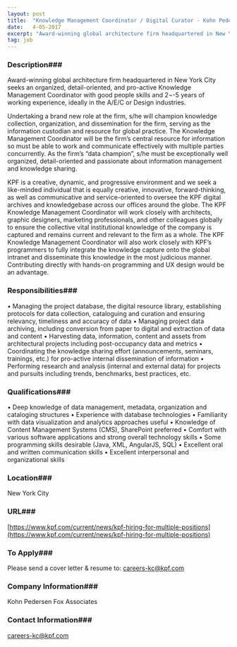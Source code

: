 ```yaml
---
layout: post
title:  "Knowledge Management Coordinator / Digital Curator - Kohn Pedersen Fox Associates "
date:   4-05-2017
excerpt: "Award-winning global architecture firm headquartered in New York City seeks an organized, detail-oriented, and pro-active Knowledge Management Coordinator with good people skills and 2¬-5 years of working experience, ideally in the A/E/C or Design industries. Undertaking a brand new role at the firm, s/he will champion knowledge collection, organization, and..."
tag: job
---
```


### Description###

Award-winning global architecture firm headquartered in New York City seeks an organized, detail-oriented, and pro-active Knowledge Management Coordinator with good people skills and 2¬-5 years of working experience, ideally in the A/E/C or Design industries.

Undertaking a brand new role at the firm, s/he will champion knowledge collection, organization, and dissemination for the firm, serving as the information custodian and resource for global practice. The Knowledge Management Coordinator will be the firm’s central resource for information so must be able to work and communicate effectively with multiple parties concurrently. As the firm’s “data champion”, s/he must be exceptionally well organized, detail-oriented and passionate about information management and knowledge sharing. 

KPF is a creative, dynamic, and progressive environment and we seek a like-minded individual that is equally creative, innovative, forward-thinking, as well as communicative and service-oriented to oversee the KPF digital archives and knowledgebase across our offices around the globe. The KPF Knowledge Management Coordinator will work closely with architects, graphic designers, marketing professionals, and other colleagues globally to ensure the collective vital institutional knowledge of the company is captured and remains current and relevant to the firm as a whole. The KPF Knowledge Management Coordinator will also work closely with KPF’s programmers to fully integrate the knowledge capture onto the global intranet and disseminate this knowledge in the most judicious manner. Contributing directly with hands-on programming and UX design would be an advantage. 


### Responsibilities###

•	Managing the project database, the digital resource library, establishing protocols for data collection, cataloguing and curation and ensuring relevancy, timeliness and accuracy of data
•	Managing project data archiving, including conversion from paper to digital and extraction of data and content
•	Harvesting data, information, content and assets from architectural projects including post-occupancy data and metrics
•	Coordinating the knowledge sharing effort (announcements, seminars, trainings, etc.) for pro-active internal dissemination of information
•	Performing research and analysis (internal and external data) for projects and pursuits including trends, benchmarks, best practices, etc.



### Qualifications###

•	Deep knowledge of data management, metadata, organization and cataloging structures
•	Experience with database technologies
•	Familiarity with data visualization and analytics approaches useful
•	Knowledge of Content Management Systems (CMS), SharePoint preferred
•	Comfort with various software applications and strong overall technology skills
•	Some programming skills desirable (Java, XML, AngularJS, SQL)
•	Excellent oral and written communication skills
•	Excellent interpersonal and organizational skills 





### Location###

New York City


### URL###

[https://www.kpf.com/current/news/kpf-hiring-for-multiple-positions](https://www.kpf.com/current/news/kpf-hiring-for-multiple-positions)

### To Apply###

Please send a cover letter & resume to: careers-kc@kpf.com


### Company Information###

Kohn Pedersen Fox Associates 


### Contact Information###

careers-kc@kpf.com

